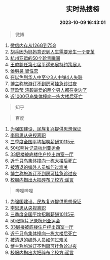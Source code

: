 <div align="center"><h2>实时热搜榜</h2><h4>2023-10-09 16:43:01</h4></div>

> 微博  

1. [微信内存从126G到75G](https://s.weibo.com/weibo?q=%23%E5%BE%AE%E4%BF%A1%E5%86%85%E5%AD%98%E4%BB%8E126G%E5%88%B075G%23&t=31&band_rank=1&Refer=top)<br />
2. [胡兵因为妈妈意识到人生需要发生一个变革](https://s.weibo.com/weibo?q=%23%E8%83%A1%E5%85%B5%E5%9B%A0%E4%B8%BA%E5%A6%88%E5%A6%88%E6%84%8F%E8%AF%86%E5%88%B0%E4%BA%BA%E7%94%9F%E9%9C%80%E8%A6%81%E5%8F%91%E7%94%9F%E4%B8%80%E4%B8%AA%E5%8F%98%E9%9D%A9%23&t=31&band_rank=2&Refer=top)<br />
3. [杭州亚运的50个珍贵瞬间](https://s.weibo.com/weibo?q=%23%E6%9D%AD%E5%B7%9E%E4%BA%9A%E8%BF%90%E7%9A%8450%E4%B8%AA%E7%8F%8D%E8%B4%B5%E7%9E%AC%E9%97%B4%23&t=31&band_rank=3&Refer=top)<br />
4. [王俊凯任第七届平遥影展特约策展人](https://s.weibo.com/weibo?q=%23%E7%8E%8B%E4%BF%8A%E5%87%AF%E4%BB%BB%E7%AC%AC%E4%B8%83%E5%B1%8A%E5%B9%B3%E9%81%A5%E5%BD%B1%E5%B1%95%E7%89%B9%E7%BA%A6%E7%AD%96%E5%B1%95%E4%BA%BA%23&t=31&band_rank=4&Refer=top)<br />
5. [侯明昊 智性恋](https://s.weibo.com/weibo?q=%E4%BE%AF%E6%98%8E%E6%98%8A%20%E6%99%BA%E6%80%A7%E6%81%8B&t=31&band_rank=5&Refer=top)<br />
6. [在以色列华人中至少3人中弹4人失联](https://s.weibo.com/weibo?q=%23%E5%9C%A8%E4%BB%A5%E8%89%B2%E5%88%97%E5%8D%8E%E4%BA%BA%E4%B8%AD%E8%87%B3%E5%B0%913%E4%BA%BA%E4%B8%AD%E5%BC%B94%E4%BA%BA%E5%A4%B1%E8%81%94%23&t=31&band_rank=6&Refer=top)<br />
7. [博主称旅游订不到房可挂急诊过夜](https://s.weibo.com/weibo?q=%23%E5%8D%9A%E4%B8%BB%E7%A7%B0%E6%97%85%E6%B8%B8%E8%AE%A2%E4%B8%8D%E5%88%B0%E6%88%BF%E5%8F%AF%E6%8C%82%E6%80%A5%E8%AF%8A%E8%BF%87%E5%A4%9C%23&t=31&band_rank=7&Refer=top)<br />
8. [蓝盈莹 浣碧最爱的两个男人都在身边了](https://s.weibo.com/weibo?q=%E8%93%9D%E7%9B%88%E8%8E%B9%20%E6%B5%A3%E7%A2%A7%E6%9C%80%E7%88%B1%E7%9A%84%E4%B8%A4%E4%B8%AA%E7%94%B7%E4%BA%BA%E9%83%BD%E5%9C%A8%E8%BA%AB%E8%BE%B9%E4%BA%86&t=31&band_rank=8&Refer=top)<br />
9. [近1000只鸟集体撞向一栋大楼后死亡](https://s.weibo.com/weibo?q=%23%E8%BF%911000%E5%8F%AA%E9%B8%9F%E9%9B%86%E4%BD%93%E6%92%9E%E5%90%91%E4%B8%80%E6%A0%8B%E5%A4%A7%E6%A5%BC%E5%90%8E%E6%AD%BB%E4%BA%A1%23&t=31&band_rank=9&Refer=top)<br />

> 知乎  


> 百度  

1. [为强国建设、民族复兴提供思想保证](https://www.baidu.com/s?wd=%E4%B8%BA%E5%BC%BA%E5%9B%BD%E5%BB%BA%E8%AE%BE%E3%80%81%E6%B0%91%E6%97%8F%E5%A4%8D%E5%85%B4%E6%8F%90%E4%BE%9B%E6%80%9D%E6%83%B3%E4%BF%9D%E8%AF%81&sa=fyb_news&rsv_dl=fyb_news)<br />
2. [李思思从央视离职](https://www.baidu.com/s?wd=%E6%9D%8E%E6%80%9D%E6%80%9D%E4%BB%8E%E5%A4%AE%E8%A7%86%E7%A6%BB%E8%81%8C&sa=fyb_news&rsv_dl=fyb_news)<br />
3. [三季度全国平均招聘薪酬10115元](https://www.baidu.com/s?wd=%E4%B8%89%E5%AD%A3%E5%BA%A6%E5%85%A8%E5%9B%BD%E5%B9%B3%E5%9D%87%E6%8B%9B%E8%81%98%E8%96%AA%E9%85%AC10115%E5%85%83&sa=fyb_news&rsv_dl=fyb_news)<br />
4. [50张照片记录杭州亚运会](https://www.baidu.com/s?wd=50%E5%BC%A0%E7%85%A7%E7%89%87%E8%AE%B0%E5%BD%95%E6%9D%AD%E5%B7%9E%E4%BA%9A%E8%BF%90%E4%BC%9A&sa=fyb_news&rsv_dl=fyb_news)<br />
5. [33层楼被底楼住户挖出四室一厅](https://www.baidu.com/s?wd=33%E5%B1%82%E6%A5%BC%E8%A2%AB%E5%BA%95%E6%A5%BC%E4%BD%8F%E6%88%B7%E6%8C%96%E5%87%BA%E5%9B%9B%E5%AE%A4%E4%B8%80%E5%8E%85&sa=fyb_news&rsv_dl=fyb_news)<br />
6. [近千只鸟集体撞向一栋大楼后死亡](https://www.baidu.com/s?wd=%E8%BF%91%E5%8D%83%E5%8F%AA%E9%B8%9F%E9%9B%86%E4%BD%93%E6%92%9E%E5%90%91%E4%B8%80%E6%A0%8B%E5%A4%A7%E6%A5%BC%E5%90%8E%E6%AD%BB%E4%BA%A1&sa=fyb_news&rsv_dl=fyb_news)<br />
7. [被清退的编外人员如何过难关](https://www.baidu.com/s?wd=%E8%A2%AB%E6%B8%85%E9%80%80%E7%9A%84%E7%BC%96%E5%A4%96%E4%BA%BA%E5%91%98%E5%A6%82%E4%BD%95%E8%BF%87%E9%9A%BE%E5%85%B3&sa=fyb_news&rsv_dl=fyb_news)<br />
8. [博主称旅游订不到房可挂急诊过夜](https://www.baidu.com/s?wd=%E5%8D%9A%E4%B8%BB%E7%A7%B0%E6%97%85%E6%B8%B8%E8%AE%A2%E4%B8%8D%E5%88%B0%E6%88%BF%E5%8F%AF%E6%8C%82%E6%80%A5%E8%AF%8A%E8%BF%87%E5%A4%9C&sa=fyb_news&rsv_dl=fyb_news)<br />
9. [校服内掏出大把碎布？校方:谣言](https://www.baidu.com/s?wd=%E6%A0%A1%E6%9C%8D%E5%86%85%E6%8E%8F%E5%87%BA%E5%A4%A7%E6%8A%8A%E7%A2%8E%E5%B8%83%EF%BC%9F%E6%A0%A1%E6%96%B9%3A%E8%B0%A3%E8%A8%80&sa=fyb_news&rsv_dl=fyb_news)<br />

> 哔哩哔哩  

1. [为强国建设、民族复兴提供思想保证](https://www.baidu.com/s?wd=%E4%B8%BA%E5%BC%BA%E5%9B%BD%E5%BB%BA%E8%AE%BE%E3%80%81%E6%B0%91%E6%97%8F%E5%A4%8D%E5%85%B4%E6%8F%90%E4%BE%9B%E6%80%9D%E6%83%B3%E4%BF%9D%E8%AF%81&sa=fyb_news&rsv_dl=fyb_news)<br />
2. [李思思从央视离职](https://www.baidu.com/s?wd=%E6%9D%8E%E6%80%9D%E6%80%9D%E4%BB%8E%E5%A4%AE%E8%A7%86%E7%A6%BB%E8%81%8C&sa=fyb_news&rsv_dl=fyb_news)<br />
3. [三季度全国平均招聘薪酬10115元](https://www.baidu.com/s?wd=%E4%B8%89%E5%AD%A3%E5%BA%A6%E5%85%A8%E5%9B%BD%E5%B9%B3%E5%9D%87%E6%8B%9B%E8%81%98%E8%96%AA%E9%85%AC10115%E5%85%83&sa=fyb_news&rsv_dl=fyb_news)<br />
4. [50张照片记录杭州亚运会](https://www.baidu.com/s?wd=50%E5%BC%A0%E7%85%A7%E7%89%87%E8%AE%B0%E5%BD%95%E6%9D%AD%E5%B7%9E%E4%BA%9A%E8%BF%90%E4%BC%9A&sa=fyb_news&rsv_dl=fyb_news)<br />
5. [33层楼被底楼住户挖出四室一厅](https://www.baidu.com/s?wd=33%E5%B1%82%E6%A5%BC%E8%A2%AB%E5%BA%95%E6%A5%BC%E4%BD%8F%E6%88%B7%E6%8C%96%E5%87%BA%E5%9B%9B%E5%AE%A4%E4%B8%80%E5%8E%85&sa=fyb_news&rsv_dl=fyb_news)<br />
6. [近千只鸟集体撞向一栋大楼后死亡](https://www.baidu.com/s?wd=%E8%BF%91%E5%8D%83%E5%8F%AA%E9%B8%9F%E9%9B%86%E4%BD%93%E6%92%9E%E5%90%91%E4%B8%80%E6%A0%8B%E5%A4%A7%E6%A5%BC%E5%90%8E%E6%AD%BB%E4%BA%A1&sa=fyb_news&rsv_dl=fyb_news)<br />
7. [被清退的编外人员如何过难关](https://www.baidu.com/s?wd=%E8%A2%AB%E6%B8%85%E9%80%80%E7%9A%84%E7%BC%96%E5%A4%96%E4%BA%BA%E5%91%98%E5%A6%82%E4%BD%95%E8%BF%87%E9%9A%BE%E5%85%B3&sa=fyb_news&rsv_dl=fyb_news)<br />
8. [博主称旅游订不到房可挂急诊过夜](https://www.baidu.com/s?wd=%E5%8D%9A%E4%B8%BB%E7%A7%B0%E6%97%85%E6%B8%B8%E8%AE%A2%E4%B8%8D%E5%88%B0%E6%88%BF%E5%8F%AF%E6%8C%82%E6%80%A5%E8%AF%8A%E8%BF%87%E5%A4%9C&sa=fyb_news&rsv_dl=fyb_news)<br />
9. [校服内掏出大把碎布？校方:谣言](https://www.baidu.com/s?wd=%E6%A0%A1%E6%9C%8D%E5%86%85%E6%8E%8F%E5%87%BA%E5%A4%A7%E6%8A%8A%E7%A2%8E%E5%B8%83%EF%BC%9F%E6%A0%A1%E6%96%B9%3A%E8%B0%A3%E8%A8%80&sa=fyb_news&rsv_dl=fyb_news)<br />

